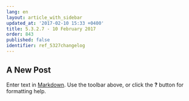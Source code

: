 ```yaml
---
lang: en
layout: article_with_sidebar
updated_at: '2017-02-10 15:33 +0400'
title: 5.3.2.7 - 10 February 2017
order: 843
published: false
identifier: ref_5327changelog
---
```

## A New Post

Enter text in [Markdown](http://daringfireball.net/projects/markdown/). Use the toolbar above, or click the **?** button for formatting help.
